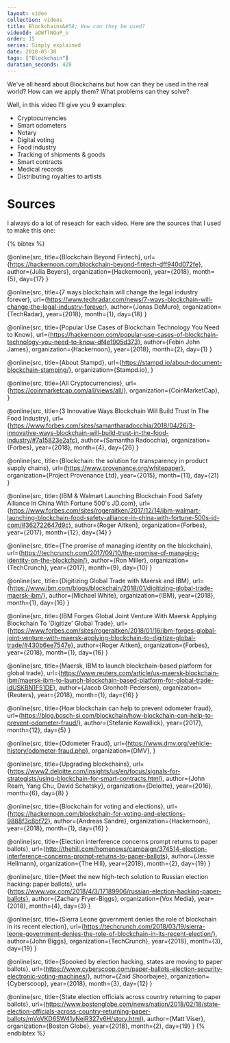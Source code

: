 ```yaml
---
layout: video
collection: videos
title: Blockchains&#58; How can they be used?
videoId: aQWflNQuP_o
order: 15
series: Simply explained
date: 2018-05-30
tags: ["Blockchain"]
duration_seconds: 428
---
```

We've all heard about Blockchains but how can they be used in the real world? How can we apply them? What problems can they solve?

Well, in this video I'll give you 9 examples:

* Cryptocurrencies
* Smart odometers
* Notary
* Digital voting
* Food industry
* Tracking of shipments & goods
* Smart contracts
* Medical records
* Distributing royalties to artists



# Sources
I always do a lot of reseach for each video. Here are the sources that I used to make this one:

{% bibtex %}

@online{src,
    title={Blockchain Beyond Fintech},
    url={https://hackernoon.com/blockchain-beyond-fintech-dff940d072fe},
    author={Julia Beyers},
    organization={Hackernoon},
    year={2018},
    month={5},
    day={17}
}

@online{src,
    title={7 ways blockchain will change the legal industry forever},
    url={https://www.techradar.com/news/7-ways-blockchain-will-change-the-legal-industry-forever},
    author={Jonas DeMuro},
    organization={TechRadar},
    year={2018},
    month={1},
    day={18}
}

@online{src,
    title={Popular Use Cases of Blockchain Technology You Need to Know},
    url={https://hackernoon.com/popular-use-cases-of-blockchain-technology-you-need-to-know-df4e1905d373},
    author={Febin John James},
    organization={Hackernoon},
    year={2018},
    month={2},
    day={1}
}

@online{src,
    title={About Stampd},
    url={https://stampd.io/about-document-blockchain-stamping/},
    organization={Stampd.io},
}

@online{src,
    title={All Cryptocurrencies},
    url={https://coinmarketcap.com/all/views/all/},
    organization={CoinMarketCap},
}

@online{src,
    title={3 Innovative Ways Blockchain Will Build Trust In The Food Industry},
    url={https://www.forbes.com/sites/samantharadocchia/2018/04/26/3-innovative-ways-blockchain-will-build-trust-in-the-food-industry/#7a15823e2afc},
    author={Samantha Radocchia},
    organization={Forbes},
    year={2018},
    month={4},
    day={26}
}

@online{src,
    title={Blockchain: the solution for transparency in product supply chains},
    url={https://www.provenance.org/whitepaper},
    organization={Project Provenance Ltd},
    year={2015},
    month={11},
    day={21}
}

@online{src,
    title={IBM & Walmart Launching Blockchain Food Safety Alliance In China With Fortune 500's JD.com},
    url={https://www.forbes.com/sites/rogeraitken/2017/12/14/ibm-walmart-launching-blockchain-food-safety-alliance-in-china-with-fortune-500s-jd-com/#362722647d9c},
    author={Roger Aitken},
    organization={Forbes},
    year={2017},
    month={12},
    day={14}
}

@online{src,
    title={The promise of managing identity on the blockchain},
    url={https://techcrunch.com/2017/09/10/the-promise-of-managing-identity-on-the-blockchain/},
    author={Ron Miller},
    organization={TechCrunch},
    year={2017},
    month={9},
    day={10}
}

@online{src,
    title={Digitizing Global Trade with Maersk and IBM},
    url={https://www.ibm.com/blogs/blockchain/2018/01/digitizing-global-trade-maersk-ibm/},
    author={Michael White},
    organization={IBM},
    year={2018},
    month={1},
    day={16}
}

@online{src,
    title={IBM Forges Global Joint Venture With Maersk Applying Blockchain To 'Digitize' Global Trade},
    url={https://www.forbes.com/sites/rogeraitken/2018/01/16/ibm-forges-global-joint-venture-with-maersk-applying-blockchain-to-digitize-global-trade/#430b6ee7547e},
    author={Roger Aitken},
    organization={Forbes},
    year={2018},
    month={1},
    day={16}
}

@online{src,
    title={Maersk, IBM to launch blockchain-based platform for global trade},
    url={https://www.reuters.com/article/us-maersk-blockchain-ibm/maersk-ibm-to-launch-blockchain-based-platform-for-global-trade-idUSKBN1F51DE},
    author={Jacob Gronholt-Pedersen},
    organization={Reuters},
    year={2018},
    month={1},
    day={16}
}

@online{src,
    title={How blockchain can help to prevent odometer fraud},
    url={https://blog.bosch-si.com/blockchain/how-blockchain-can-help-to-prevent-odometer-fraud/},
    author={Stefanie Kowallick},
    year={2017},
    month={12},
    day={5}
}

@online{src,
    title={Odometer Fraud},
    url={https://www.dmv.org/vehicle-history/odometer-fraud.php},
    organization={DMV},
}

@online{src,
    title={Upgrading blockchains},
    url={https://www2.deloitte.com/insights/us/en/focus/signals-for-strategists/using-blockchain-for-smart-contracts.html},
    author={John Ream, Yang Chu, David Schatsky},
    organization={Deloitte},
    year={2016},
    month={6},
    day={8}
}

@online{src,
    title={Blockchain for voting and elections},
    url={https://hackernoon.com/blockchain-for-voting-and-elections-9888f3c8bf72},
    author={Andreas Sandre},
    organization={Hackernoon},
    year={2018},
    month={1},
    day={16}
}

@online{src,
    title={Election interference concerns prompt returns to paper ballots},
    url={http://thehill.com/homenews/campaign/374514-election-interference-concerns-prompt-returns-to-paper-ballots},
    author={Jessie Hellmann},
    organization={The Hill},
    year={2018},
    month={2},
    day={19}
}

@online{src,
    title={Meet the new high-tech solution to Russian election hacking: paper ballots},
    url={https://www.vox.com/2018/4/3/17189906/russian-election-hacking-paper-ballots},
    author={Zachary Fryer-Biggs},
    organization={Vox Media},
    year={2018},
    month={4},
    day={3}
}

@online{src,
    title={Sierra Leone government denies the role of blockchain in its recent election},
    url={https://techcrunch.com/2018/03/19/sierra-leone-government-denies-the-role-of-blockchain-in-its-recent-election/},
    author={John Biggs},
    organization={TechCrunch},
    year={2018},
    month={3},
    day={19}
}

@online{src,
    title={Spooked by election hacking, states are moving to paper ballots},
    url={https://www.cyberscoop.com/paper-ballots-election-security-electronic-voting-machines/},
    author={Zaid Shoorbajee},
    organization={Cyberscoop},
    year={2018},
    month={3},
    day={12}
}

@online{src,
    title={State election officials across country returning to paper ballots},
    url={https://www.bostonglobe.com/news/nation/2018/02/18/state-election-officials-across-country-returning-paper-ballots/mVoVKD6SW41yNejR327y6H/story.html},
    author={Matt Viser},
    organization={Boston Globe},
    year={2018},
    month={2},
    day={19}
}
{% endbibtex %}